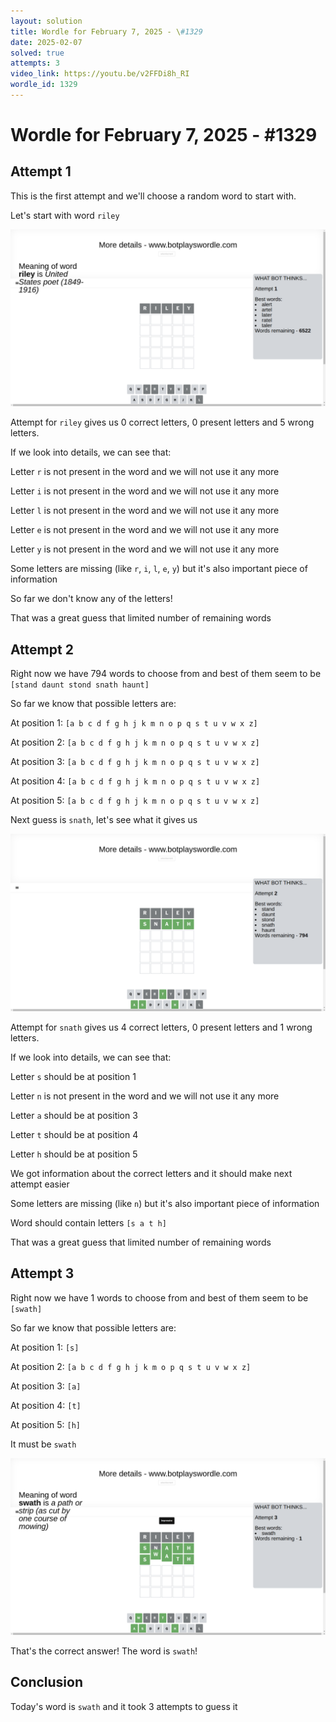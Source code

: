 ```yaml
---
layout: solution
title: Wordle for February 7, 2025 - \#1329
date: 2025-02-07
solved: true
attempts: 3
video_link: https://youtu.be/v2FFDi8h_RI
wordle_id: 1329
---
```


# Wordle for February 7, 2025 - \#1329

## Attempt 1

This is the first attempt and we'll choose a random word to start with.

Let's start with word `riley`

![Attempt 1](2025-02-07/attempt-1.png)

Attempt for `riley` gives us 0 correct letters, 0 present letters and 5 wrong letters.

If we look into details, we can see that:

Letter `r` is not present in the word and we will not use it any more

Letter `i` is not present in the word and we will not use it any more

Letter `l` is not present in the word and we will not use it any more

Letter `e` is not present in the word and we will not use it any more

Letter `y` is not present in the word and we will not use it any more

Some letters are missing (like `r`, `i`, `l`, `e`, `y`) but it's also important piece of information

So far we don't know any of the letters!

That was a great guess that limited number of remaining words



## Attempt 2

Right now we have 794 words to choose from and best of them seem to be `[stand daunt stond snath haunt]`

So far we know that possible letters are:

At position 1: `[a b c d f g h j k m n o p q s t u v w x z]`

At position 2: `[a b c d f g h j k m n o p q s t u v w x z]`

At position 3: `[a b c d f g h j k m n o p q s t u v w x z]`

At position 4: `[a b c d f g h j k m n o p q s t u v w x z]`

At position 5: `[a b c d f g h j k m n o p q s t u v w x z]`

Next guess is `snath`, let's see what it gives us

![Attempt 2](2025-02-07/attempt-2.png)

Attempt for `snath` gives us 4 correct letters, 0 present letters and 1 wrong letters.

If we look into details, we can see that:

Letter `s` should be at position 1

Letter `n` is not present in the word and we will not use it any more

Letter `a` should be at position 3

Letter `t` should be at position 4

Letter `h` should be at position 5

We got information about the correct letters and it should make next attempt easier

Some letters are missing (like `n`) but it's also important piece of information

Word should contain letters `[s a t h]`

That was a great guess that limited number of remaining words



## Attempt 3

Right now we have 1 words to choose from and best of them seem to be `[swath]`

So far we know that possible letters are:

At position 1: `[s]`

At position 2: `[a b c d f g h j k m o p q s t u v w x z]`

At position 3: `[a]`

At position 4: `[t]`

At position 5: `[h]`

It must be `swath`

![Attempt 3](2025-02-07/attempt-3.png)

That's the correct answer! The word is `swath`!

## Conclusion

Today's word is `swath` and it took 3 attempts to guess it

